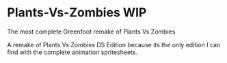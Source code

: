 # Plants-Vs-Zombies WIP
The most complete Greenfoot remake of Plants Vs Zombies

A remake of Plants Vs Zombies DS Edition because its the only edition I can find with the complete animation spritesheets. 
